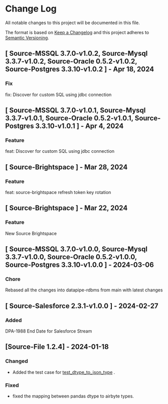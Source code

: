 # Change Log
All notable changes to this project will be documented in this file.

The format is based on [Keep a Changelog](http://keepachangelog.com/)
and this project adheres to [Semantic Versioning](http://semver.org/).

## [ Source-MSSQL 3.7.0-v1.0.2, Source-Mysql 3.3.7-v1.0.2, Source-Oracle 0.5.2-v1.0.2, Source-Postgres 3.3.10-v1.0.2 ] - Apr 18, 2024

### Fix
fix: Discover for custom SQL using jdbc connection

## [ Source-MSSQL 3.7.0-v1.0.1, Source-Mysql 3.3.7-v1.0.1, Source-Oracle 0.5.2-v1.0.1, Source-Postgres 3.3.10-v1.0.1 ] - Apr 4, 2024

### Feature
feat: Discover for custom SQL using jdbc connection

## [ Source-Brightspace ] - Mar 28, 2024

### Feature
feat: source-brightspace refresh token key rotation

## [ Source-Brightspace ] - Mar 22, 2024

### Feature
New Source Brightspace


## [ Source-MSSQL 3.7.0-v1.0.0, Source-Mysql 3.3.7-v1.0.0, Source-Oracle 0.5.2-v1.0.0, Source-Postgres 3.3.10-v1.0.0 ] - 2024-03-06

### Chore
Rebased all the changes into datapipe-rdbms from main with latest changes


## [ Source-Salesforce 2.3.1-v1.0.0 ] - 2024-02-27

### Added
DPA-1988 End Date for Salesforce Stream

## [Source-File 1.2.4] - 2024-01-18

### Changed

- Added the test case for [test_dtype_to_json_type](https://github.com/ollionorg/datapipes-airbyte/blob/ce7554021f15fb981aacbf74031f9dfea5cf2143/airbyte-integrations/connectors/source-file/unit_tests/test_client.py#L102) .

### Fixed
- fixed the mapping between pandas dtype to airbyte types.